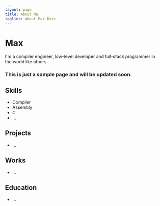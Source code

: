 ```yaml
---
layout: page
title: About Me
tagline: About Max Base
---
```


# Max
I'm a compiler engineer, low-level developer and full-stack programmer in the world like others.


### This is just a sample page and will be updated soon.


## Skills
  - Compiler
  - Assembly
  - C
  - ...
 
## Projects
  - ...

## Works
  - ...

## Education
  - ...
